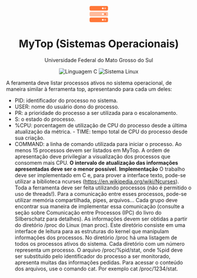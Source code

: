 <div align = "center">
<img src="Assets/logo.png" width="10%" />
</div>

# <div align = "center"> MyTop (Sistemas Operacionais) </div>
<p align="center"> Universidade Federal do Mato Grosso do Sul </p>
<p></p>

<p align="center">
<img src="https://img.shields.io/badge/Linguagem-C-orange.svg" alt="Linguagem C"/>
<img src="https://img.shields.io/badge/Sistema-Linux-orange.svg" alt="Sistema Linux"/>
</p>

A feramenta deve listar processos ativos no sistema operacional, de maneira similar à ferramenta top, apresentando para cada um deles:
* PID: identificador do processo no sistema.
* USER: nome do usuário dono do processo.
* PR: a prioridade do processo a ser utilizada para o escalonamento.
* S: o estado do processo.
* %CPU: porcentagem de utilização de CPU do processo desde a última atualização da métrica. - TIME: tempo total de CPU do processo desde sua criação.
* COMMAND: a linha de comando utilizada para iniciar o processo.
Ao menos 15 processos devem ser listados em MyTop. A ordem de apresentação deve privilegiar a visualização dos processos que consomem mais CPU. **O intervalo de atualização das informações apresentadas deve ser o menor possível**.
**Implementação**
O trabalho deve ser implementado em C e, para prover a interface texto, pode-se utilizar a biblioteca ncurses (https://en.wikipedia.org/wiki/Ncurses).
Toda a ferramenta deve ser feita utilizando processos (não é permitido o uso de threads!). Para a comunicação entre esses processos, pode-se utilizar memória compartilhada, pipes, arquivos... Cada grupo deve encontrar sua maneira de implementar essa comunicação (consulte a seção sobre Comunicação entre Processos (IPC) do livro do Silberschatz para detalhes).
As informações devem ser obtidas a partir do diretório /proc do Linux (man proc). Este diretório consiste em uma interface de leitura para as estruturas do kernel que manipulam informações dos processos. No diretório /proc há uma listagem de todos os processos ativos do sistema. Cada diretório com um número representa um processo.
O arquivo /proc/%pid/stat, onde %pid deve ser substituído pelo identificador do processo a ser monitorado, apresenta muitas das informações pedidas. Para acessar o conteúdo dos arquivos, use o comando cat. Por exemplo cat /proc/1234/stat.
